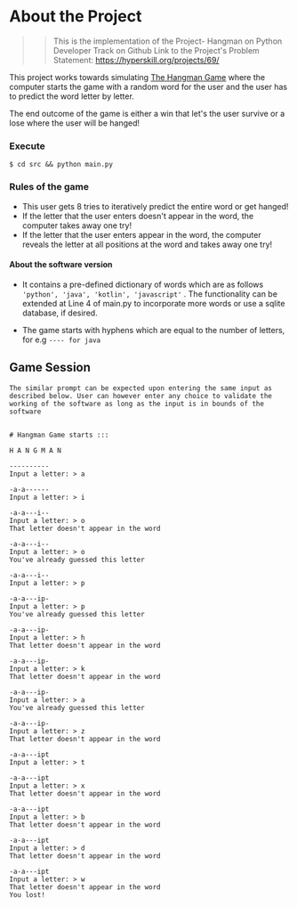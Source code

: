 # About the Project
> > This is the implementation of the Project- Hangman on Python Developer Track on Github
    Link to the Project's Problem Statement: https://hyperskill.org/projects/69/

This project works towards simulating <a target="_blank" href="https://en.wikipedia.org/wiki/Hangman_(game)">The Hangman Game</a> where the computer starts the game with a random word for the user and the user has to predict the word letter by letter. 

The end outcome of the game is either a win that let's the user survive or a lose where the user will be hanged!

### Execute
```$ cd src && python main.py ```

### Rules of the game
* This user gets 8 tries to iteratively predict the entire word or get hanged!
* If the letter that the user enters doesn't appear in the word, the computer takes away one try!
* If the letter that the user enters appear in the word, the computer reveals the letter at all positions at the word and takes away one try!

#### About the software version
* It contains a pre-defined dictionary of words which are as follows
```'python', 'java', 'kotlin', 'javascript'``` . The functionality can be extended at Line 4 of main.py to incorporate more words or use a sqlite database, if desired. 
  
* The game starts with hyphens which are equal to the number of letters, for e.g
```---- for java```
## Game Session
```The similar prompt can be expected upon entering the same input as described below. User can however enter any choice to validate the working of the software as long as the input is in bounds of the software```

<pre><code class="language-no-highlight">
# Hangman Game starts :::

H A N G M A N

----------
Input a letter: > a

-a-a------
Input a letter: > i

-a-a---i--
Input a letter: > o
That letter doesn't appear in the word

-a-a---i--
Input a letter: > o
You've already guessed this letter

-a-a---i--
Input a letter: > p

-a-a---ip-
Input a letter: > p
You've already guessed this letter

-a-a---ip-
Input a letter: > h
That letter doesn't appear in the word

-a-a---ip-
Input a letter: > k
That letter doesn't appear in the word

-a-a---ip-
Input a letter: > a
You've already guessed this letter

-a-a---ip-
Input a letter: > z
That letter doesn't appear in the word

-a-a---ipt
Input a letter: > t

-a-a---ipt
Input a letter: > x
That letter doesn't appear in the word

-a-a---ipt
Input a letter: > b
That letter doesn't appear in the word

-a-a---ipt
Input a letter: > d
That letter doesn't appear in the word

-a-a---ipt
Input a letter: > w
That letter doesn't appear in the word
You lost!

</code></pre>

